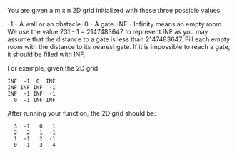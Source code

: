You are given a m x n 2D grid initialized with these three possible values.

-1 - A wall or an obstacle. 0 - A gate. INF - Infinity means an empty room. We use the value 231 - 1 = 2147483647 to represent INF as you may assume that the distance to a gate is less than 2147483647. Fill each empty room with the distance to its nearest gate. If it is impossible to reach a gate, it should be filled with INF.

For example, given the 2D grid:
```
INF  -1  0  INF
INF INF INF  -1
INF  -1 INF  -1
  0  -1 INF INF
```
After running your function, the 2D grid should be:
```
  3  -1   0   1
  2   2   1  -1
  1  -1   2  -1
  0  -1   3   4
```
